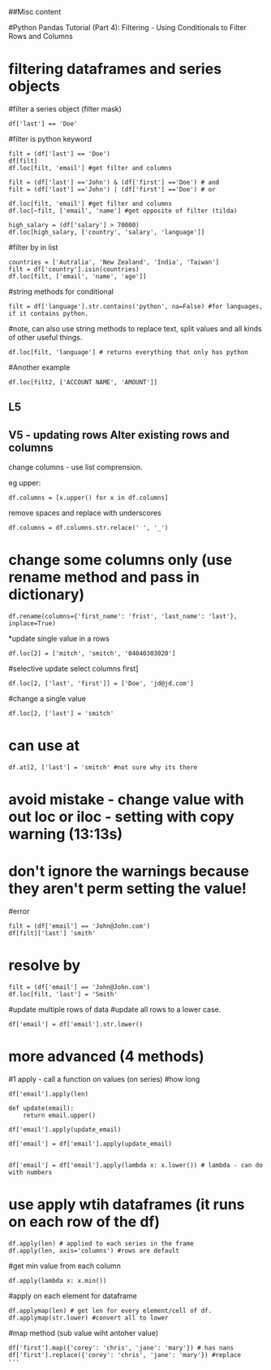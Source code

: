 ##Misc content


#Python Pandas Tutorial (Part 4): Filtering - Using Conditionals to Filter Rows and Columns
# filtering dataframes and series objects

#filter a series object (filter mask)
```
df['last'] == 'Doe'
```
#filter is python keyword
```
filt = (df['last'] == 'Doe')
df[filt]
df.loc[filt, 'email'] #get filter and columns
```

```
filt = (df['last'] =='John') & (df['first'] =='Doe') # and
filt = (df['last'] =='John') | (df['first'] =='Doe') # or
```

```
df.loc[filt, 'email'] #get filter and columns
df.loc[~filt, ['email', 'name'] #get opposite of filter (tilda) 
```

```
high_salary = (df['salary'] > 70000)
df.loc[high_salary, ['country', 'salary', 'language']]
```

#filter by in list
```
countries = ['Autralia', 'New Zealand', 'India', 'Taiwan']
filt = df['country'].isin(countries)
df.loc[filt, ['email', 'name', 'age']]
```

#string methods for conditional
```
filt = df['language'].str.contains('python', na=False) #for languages, if it contains python.
```
#note, can also use string methods to replace text, split values and all kinds of other useful things.
```
df.loc[filt, 'language'] # returns everything that only has python
```
#Another example
```filt2 = df['ACCOUNT NAME'].str.contains('Smith', na=False) # note, is case sensitive
df.loc[filt2, ['ACCOUNT NAME', 'AMOUNT']]
```


## L5
## V5 - updating rows Alter existing rows and columns
change columns - use list comprension.

eg upper:
```
df.columns = [x.upper() for x in df.columns]
```

remove spaces and replace with underscores
```
df.columns = df.columns.str.relace(' ', '_')
```
# change some columns only (use rename method and pass in dictionary)
```
df.rename(columns={'first_name': 'frist', 'last_name': 'last'}, inplace=True)
```

*update single value in a rows
```
df.loc[2] = ['mitch', 'smitch', '04040303020']
```

#selective update select columns first]
```
df.loc[2, ['last', 'first']] = ['Doe', 'jd@jd.com']
```

#change a single value
```
df.loc[2, ['last'] = 'smitch'
```

# can use at
```
df.at[2, ['last'] = 'smitch' #not sure why its there
```

# avoid mistake - change value with out loc or iloc - setting with copy warning (13:13s)
# don't ignore the warnings because they aren't perm setting the value!
#error
```
filt = (df['email'] == 'John@John.com')
df[filt]['last'] 'smith'
```

# resolve by
```
filt = (df['email'] == 'John@John.com')
df.loc[filt, 'last'] = 'Smith'
```

#update multiple rows of data
#update all rows to a lower case.
```
df['email'] = df['email'].str.lower()
```

# more advanced (4 methods)

#1 apply - call a function on values (on series)
#how long 
```
df['email'].apply(len)

def update(email):
	return email.upper()
	
df['email'].apply(update_email)

df['email'] = df['email'].apply(update_email)


df['email'] = df['email'].apply(lambda x: x.lower()) # lambda - can do with numbers
```
# use apply wtih dataframes (it runs on each row of the df)
```
df.apply(len) # applied to each series in the frame
df.apply(len, axis='columns') #rows are default
```

#get min value from each column 
```df.appy(pd.Series.min)
df.apply(lambda x: x.min())
```
#apply on each element for dataframe 
```
df.applymap(len) # get len for every element/cell of df.
df.applymap(str.lower) #convert all to lower
```

#map method (sub value wiht antoher value)
```
df['first'].map({'corey': 'chris', 'jane': 'mary'}) # has nans
df['first'].replace({'corey': 'chris', 'jane': 'mary'}) #replace
'''
